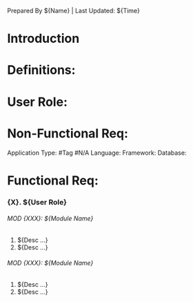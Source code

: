 Prepared By ${Name} | Last Updated: ${Time}
# Introduction

# Definitions:

# User Role:

# Non-Functional Req:
Application Type: #Tag #N/A
Language:
Framework:
Database:

# Functional Req:
### {X}. ${User Role}
###### MOD {XXX}: ${Module Name}
1. ${Desc ...}
2. ${Desc ...}
###### MOD {XXX}: ${Module Name}
1. ${Desc ...}
2. ${Desc ...}